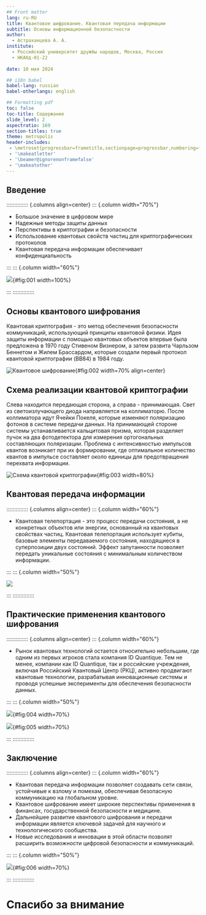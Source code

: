```yaml
---
## Front matter
lang: ru-RU
title: Квантовое шифрование. Квантовая передача информации
subtitle: Основы информационной безопастности
author:
  - Астраханцева А. А. 
institute:
  - Российский университет дружбы народов, Москва, Россия
  - НКАбд-01-22
  
date: 10 мая 2024

## i18n babel
babel-lang: russian
babel-otherlangs: english

## Formatting pdf
toc: false
toc-title: Содержание
slide_level: 2
aspectratio: 169
section-titles: true
theme: metropolis
header-includes:
 - \metroset{progressbar=frametitle,sectionpage=progressbar,numbering=fraction}
 - '\makeatletter'
 - '\beamer@ignorenonframefalse'
 - '\makeatother'
---
```


## Введение

:::::::::::::: {.columns align=center}
::: {.column width="70%"}

   - Большое значение в цифровом мире
   - Надежные методы защиты данных
   - Перспективы в криптографии и безопасности
   - Использование квантовых свойств частиц для криптографических протоколов
   - Квантовая передача информации обеспечивает конфиденциальность
   
:::
::: {.column width="60%"}

![](./image/3.jpg){#fig:001 width=100%}

:::
::::::::::::::

## Основы квантового шифрования

Квантовая криптография - это метод обеспечения безопасности коммуникаций, использующий принципы квантовой физики. Идея защиты информации с помощью квантовых объектов впервые была предложена в 1970 году Стивеном Визнером, а затем развита Чарльзом Беннетом и Жилем Брассардом, которые создали первый протокол квантовой криптографии (BB84) в 1984 году. 

![Квантовое шифрование](./image/1.jpeg){#fig:002 width=70% align=center}

## Схема реализации квантовой криптографии 

Слева находится передающая сторона, а справа - принимающая. Свет из светоизлучающего диода направляется на коллиматорю. После коллиматора идут Ячейки Покеля, которые изменяют поляризацию фотонов в системе передачи данных. На принимающей стороне системы устанавливается кальцитовая призма, которая разделяет пучок на два фотодетектора для измерения ортогональных составляющих поляризации. Проблема с интенсивностью импульсов квантов возникает при их формировании, где оптимальное количество квантов в импульсе составляет около единицы для предотвращения перехвата информации. 


![Схема квантовой криптографии](./image/2.jpeg){#fig:003 width=80%}


## Квантовая передача информации

:::::::::::::: {.columns align=center}
::: {.column width="60%"}

- Квантовая телепортация - это процесс передачи состояния, а не конкретных объектов или энергии, основанный на квантовых свойствах частиц. Квантовая телепортация использует кубиты, базовые элементы передаваемого состояния, находящиеся в суперпозиции двух состояний. Эффект запутанности позволяет передать уникальные состояния с минимальным количеством информации. 

:::
::: {.column width="50%"}

![](./image/5.jpg)

:::
::::::::::::::

## Практические применения квантового шифрования

:::::::::::::: {.columns align=center}
::: {.column width="60%"}

- Рынок квантовых технологий остается относительно небольшим, где одним из первых игроков стала компания ID Quantique. Тем не менее, компании как ID Quantique, так и российские учреждения, включая Российский Квантовый Центр (РКЦ), активно продвигают квантовые технологии, разрабатывая инновационные системы и проводя успешные эксперименты для обеспечения безопасности данных.

:::
::: {.column width="50%"}

![](./image/6.jpg){#fig:004 width=70%}

![](./image/7.jpg){#fig:005 width=70%}

:::
::::::::::::::

## Заключение

:::::::::::::: {.columns align=center}
::: {.column width="60%"}

- Квантовая передача информации позволяет создавать сети связи, устойчивые к взлому и помехам, обеспечивая безопасную коммуникацию на глобальном уровне.
- Квантовое шифрование имеет широкие перспективы применения в финансах, государственной безопасности и медицине.
- Дальнейшее развитие квантового шифрования и передачи информации является ключевой задачей для научного и технологического сообщества.
- Новые исследования и инновации в этой области позволят расширить возможности цифровой безопасности и коммуникаций.

:::
::: {.column width="50%"}

![](./image/4.jpg){#fig:006 width=70%}

:::
::::::::::::::

# Спасибо за внимание

